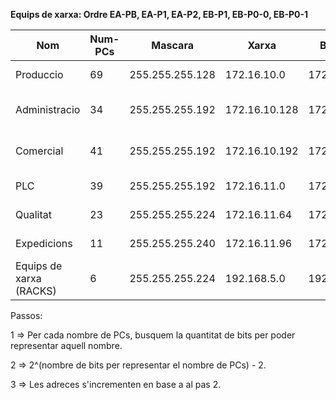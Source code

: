 **Equips de xarxa: Ordre EA-PB, EA-P1, EA-P2, EB-P1, EB-P0-0, EB-P0-1**

|Nom|Num-PCs|Mascara|Xarxa|Broadcast|Rang|Rang Usat|
|---|---|---|---|---|---|---|
|Produccio|69|255.255.255.128|172.16.10.0|172.16.10.127|.1 a .126|.1 a .70|		
|Administracio|34|255.255.255.192|172.16.10.128|172.16.10.191|.129 a .190|.129 a .163|		
|Comercial|41|255.255.255.192|172.16.10.192|172.16.10.255|.193 a .254|.193 a .234|		
|PLC|39|255.255.255.192|172.16.11.0|172.16.11.63|.1 a .62|.1 a .40|		
|Qualitat|23|255.255.255.224|172.16.11.64|172.16.11.95|.65 a .94|.65 a .88|		
|Expedicions|11|255.255.255.240|172.16.11.96|172.16.11.111|.97 a .110|.97 a .108|
|Equips de xarxa (RACKS)|6|255.255.255.224|192.168.5.0|192.168.5.255|.1 a .255|.1 a .7|


Passos:

1 => Per cada nombre de PCs, busquem la quantitat de bits per poder representar aquell nombre.

2 => 2^(nombre de bits per representar el nombre de PCs) - 2.

3 => Les adreces s'incrementen en base a al pas 2.

